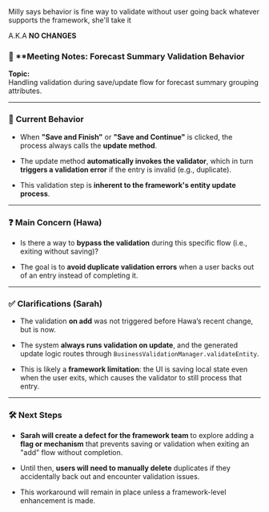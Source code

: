 Milly says behavior is fine
way to validate without user going back
whatever supports the framework, she'll take it 


A.K.A **NO CHANGES**

### 📝 **Meeting Notes: Forecast Summary Validation Behavior 

**Topic:**  
Handling validation during save/update flow for forecast summary grouping attributes.

---

### 🔄 **Current Behavior**

- When **"Save and Finish"** or **"Save and Continue"** is clicked, the process always calls the **update method**.
    
- The update method **automatically invokes the validator**, which in turn **triggers a validation error** if the entry is invalid (e.g., duplicate).
    
- This validation step is **inherent to the framework's entity update process**.
    

---

### ❓ **Main Concern (Hawa)**

- Is there a way to **bypass the validation** during this specific flow (i.e., exiting without saving)?
    
- The goal is to **avoid duplicate validation errors** when a user backs out of an entry instead of completing it.
    

---

### ✅ **Clarifications (Sarah)**

- The validation **on add** was not triggered before Hawa’s recent change, but is now.
    
- The system **always runs validation on update**, and the generated update logic routes through `BusinessValidationManager.validateEntity`.
    
- This is likely a **framework limitation**: the UI is saving local state even when the user exits, which causes the validator to still process that entry.
    

---

### 🛠️ **Next Steps**

- **Sarah will create a defect for the framework team** to explore adding a **flag or mechanism** that prevents saving or validation when exiting an "add" flow without completion.
    
- Until then, **users will need to manually delete** duplicates if they accidentally back out and encounter validation issues.
    
- This workaround will remain in place unless a framework-level enhancement is made.